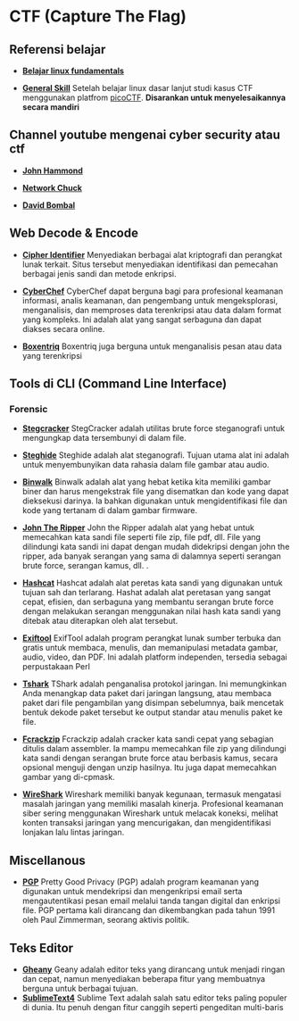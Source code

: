 # CTF (Capture The Flag)

## Referensi belajar

- [**Belajar linux fundamentals**](https://youtube.com/playlist?list=PLbLqbqNn7VYpnd7FggSeq18AgE4gdsy2F&si=yvxohtzsbHkPKcrI)

- [**General Skill**](https://youtube.com/playlist?list=PLvo0ImRdaj2GBaAYrYlLFmvocIoQRNcYp&si=Y3Ziko-6eRkVhYJb)
  Setelah belajar linux dasar lanjut studi kasus CTF menggunakan platfrom [picoCTF](https://picoctf.org/). **Disarankan untuk menyelesaikannya secara mandiri**

## Channel youtube mengenai cyber security atau ctf

- [**John Hammond**](https://www.youtube.com/@_JohnHammond)

- [**Network Chuck**](https://www.youtube.com/@NetworkChuck)

- [**David Bombal**](https://www.youtube.com/@davidbombal)

## Web Decode & Encode

- [**Cipher Identifier**](https://www.dcode.fr/cipher-identifier)
  Menyediakan berbagai alat kriptografi dan perangkat lunak terkait. Situs tersebut menyediakan identifikasi dan pemecahan berbagai jenis sandi dan metode enkripsi.

- [**CyberChef**](https://gchq.github.io/CyberChef/)
  CyberChef dapat berguna bagi para profesional keamanan informasi, analis keamanan, dan pengembang untuk mengeksplorasi, menganalisis, dan memproses data terenkripsi atau data dalam format yang kompleks. Ini adalah alat yang sangat serbaguna dan dapat diakses secara online.

- [**Boxentriq**](https://www.boxentriq.com/)
  Boxentriq juga berguna untuk menganalisis pesan atau data yang terenkripsi
## Tools di CLI (Command Line Interface)

### Forensic

- [**Stegcracker**](https://github.com/Paradoxis/StegCracker)
  StegCracker adalah utilitas brute force steganografi untuk mengungkap data tersembunyi di dalam file.

- [**Steghide**](https://www.geeksforgeeks.org/how-to-install-steghide-tool-in-linux/)
  Steghide adalah alat steganografi. Tujuan utama alat ini adalah untuk menyembunyikan data rahasia dalam file gambar atau audio.

- [**Binwalk**](https://howtoinstall.co/package/binwalk)
  Binwalk adalah alat yang hebat ketika kita memiliki gambar biner dan harus mengekstrak file yang disematkan dan kode yang dapat dieksekusi darinya. Ia bahkan digunakan untuk mengidentifikasi file dan kode yang tertanam di dalam gambar firmware.

- [**John The Ripper**](https://www.openwall.com/john/)
  John the Ripper adalah alat yang hebat untuk memecahkan kata sandi file seperti file zip, file pdf, dll. File yang dilindungi kata sandi ini dapat dengan mudah didekripsi dengan john the ripper, ada banyak serangan yang sama di dalamnya seperti serangan brute force, serangan kamus, dll. .

- [**Hashcat**](https://hashcat.net/hashcat/)
  Hashcat adalah alat peretas kata sandi yang digunakan untuk tujuan sah dan terlarang. Hashat adalah alat peretasan yang sangat cepat, efisien, dan serbaguna yang membantu serangan brute force dengan melakukan serangan menggunakan nilai hash kata sandi yang ditebak atau diterapkan oleh alat tersebut.

- [**Exiftool**](https://www.geeksforgeeks.org/installing-and-using-exiftool-on-linux/)
  ExifTool adalah program perangkat lunak sumber terbuka dan gratis untuk membaca, menulis, dan memanipulasi metadata gambar, audio, video, dan PDF. Ini adalah platform independen, tersedia sebagai perpustakaan Perl

- [**Tshark**](https://tshark.dev/setup/)
  TShark adalah penganalisa protokol jaringan. Ini memungkinkan Anda menangkap data paket dari jaringan langsung, atau membaca paket dari file pengambilan yang disimpan sebelumnya, baik mencetak bentuk dekode paket tersebut ke output standar atau menulis paket ke file.

- [**Fcrackzip**](https://www.kali.org/tools/fcrackzip/)
  Fcrackzip adalah cracker kata sandi cepat yang sebagian ditulis dalam assembler. Ia mampu memecahkan file zip yang dilindungi kata sandi dengan serangan brute force atau berbasis kamus, secara opsional menguji dengan unzip hasilnya. Itu juga dapat memecahkan gambar yang di-cpmask.

- [**WireShark**](https://westoahu.hawaii.edu/cyber/forensics-weekly-executive-summmaries/real-time-forensics-hunting-with-wireshark/)
  Wireshark memiliki banyak kegunaan, termasuk mengatasi masalah jaringan yang memiliki masalah kinerja. Profesional keamanan siber sering menggunakan Wireshark untuk melacak koneksi, melihat konten transaksi jaringan yang mencurigakan, dan mengidentifikasi lonjakan lalu lintas jaringan.



## Miscellanous

- [**PGP**](https://www.digitalocean.com/community/tutorials/how-to-use-gpg-to-encrypt-and-sign-messages)
  Pretty Good Privacy (PGP) adalah program keamanan yang digunakan untuk mendekripsi dan mengenkripsi email serta mengautentikasi pesan email melalui tanda tangan digital dan enkripsi file. PGP pertama kali dirancang dan dikembangkan pada tahun 1991 oleh Paul Zimmerman, seorang aktivis politik.


## Teks Editor

- [**Gheany**](https://www.geany.org/download/third-party/)
  Geany adalah editor teks yang dirancang untuk menjadi ringan dan cepat, namun menyediakan beberapa fitur yang membuatnya berguna untuk berbagai tujuan.
- [**SublimeText4**](https://www.sublimetext.com/download)
  Sublime Text adalah salah satu editor teks paling populer di dunia. Itu penuh dengan fitur canggih seperti pengeditan multi-baris


